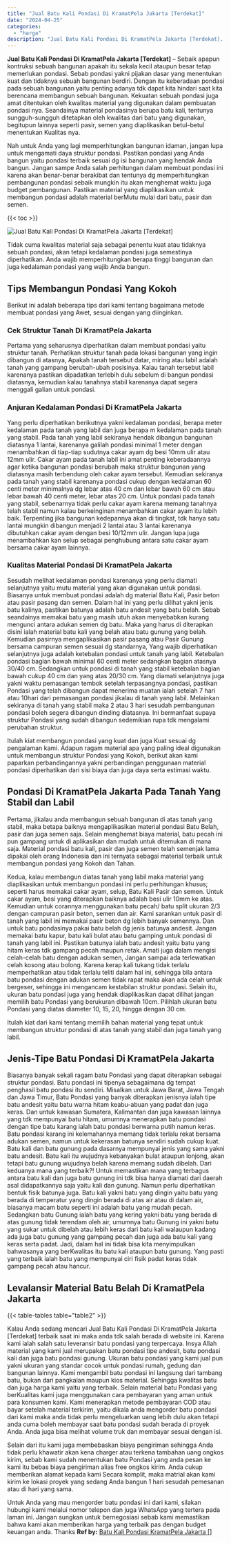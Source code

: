```yaml
---
title: "Jual Batu Kali Pondasi Di KramatPela Jakarta [Terdekat]"
date: "2024-04-25"
categories: 
  - "harga"
description: "Jual Batu Kali Pondasi Di KramatPela Jakarta [Terdekat]. Untuk Anda yang mau mengorder batu pondasi ini dari kami, silakan hubungi kami melalui nomor telepon..."
---
```


**Jual Batu Kali Pondasi Di KramatPela Jakarta \[Terdekat\]** – Sebaik apapun kontruksi sebuah bangunan apakah itu sekala kecil ataupun besar tetap memerlukan pondasi. Sebab pondasi yakni pijakan dasar yang menentukan kuat dan tidaknya sebuah bangunan berdiri. Dengan itu keberadaan pondasi pada sebuah bangunan yaitu penting adanya tdk dapat kita hindari saat kita berencana membangun sebuah bangunan. Kekuatan sebuah pondasi juga amat ditentukan oleh kwalitas material yang digunakan dalam pembuatan pondasi nya. Seandainya material pondasinya berupa batu kali, tentunya sungguh-sungguh ditetapkan oleh kwalitas dari batu yang digunakan, begitupun lainnya seperti pasir, semen yang diaplikasikan betul-betul menentukan Kualitas nya.

Nah untuk Anda yang lagi memperhitungkan bangunan idaman, jangan lupa untuk mengamati daya struktur pondasi. Pastikan pondasi yang Anda bangun yaitu pondasi terbaik sesuai dg isi bangunan yang hendak Anda bangun. Jangan sampe Anda salah perhitungan dalam membuat pondasi ini karena akan benar-benar berakibat dan tentunya dg memperhitungkan pembangunan pondasi sebaik mungkin itu akan menghemat waktu juga budget pembangunan. Pastikan material yang diaplikasikan untuk membangun pondasi adalah material berMutu mulai dari batu, pasir dan semen.

{{< toc >}}

![Jual Batu Kali Pondasi Di KramatPela Jakarta [Terdekat]](/images/jual-batu-kali-19.png)

Tidak cuma kwalitas material saja sebagai penentu kuat atau tidaknya sebuah pondasi, akan tetapi kedalaman pondasi juga semestinya diperhatikan. Anda wajib memperhitungkan berapa tinggi bangunan dan juga kedalaman pondasi yang wajib Anda bangun.

## Tips Membangun Pondasi Yang Kokoh

Berikut ini adalah beberapa tips dari kami tentang bagaimana metode membuat pondasi yang Awet, sesuai dengan yang diinginkan.

### Cek Struktur Tanah Di KramatPela Jakarta

Pertama yang seharusnya diperhatikan dalam membuat pondasi yaitu struktur tanah. Perhatikan struktur tanah pada lokasi bangunan yang ingin dibangun di atasnya, Apakah tanah tersebut datar, miring atau labil adalah tanah yang gampang berubah-ubah posisinya. Kalau tanah tersebut labil karenanya pastikan dipadatkan terlebih dulu sebelum di bangun pondasi diatasnya, kemudian kalau tanahnya stabil karenanya dapat segera menggali galian untuk pondasi.

### Anjuran Kedalaman Pondasi Di KramatPela Jakarta

Yang perlu diperhatikan berikutnya yakni kedalaman pondasi, berapa meter kedalaman pada tanah yang labil dan juga berapa m kedalaman pada tanah yang stabil. Pada tanah yang labil sekiranya hendak dibangun bangunan diatasnya 1 lantai, karenanya galilah pondasi minimal 1 meter dengan menambahkan di tiap-tiap sudutnya cakar ayam dg besi 10mm ulir atau 12mm ulir. Cakar ayam pada tanah labil ini amat penting keberadaannya agar ketika bangunan pondasi berubah maka struktur bangunan yang diatasnya masih terbendung oleh cakar ayam tersebut. Kemudian sekiranya pada tanah yang stabil karenanya pondasi cukup dengan kedalaman 60 centi meter minimalnya dg lebar atas 40 cm dan lebar bawah 60 cm atau lebar bawah 40 centi meter, lebar atas 20 cm. Untuk pondasi pada tanah yang stabil, sebenarnya tidak perlu cakar ayam karena memang tanahnya telah stabil namun kalau berkeinginan menambahkan cakar ayam itu lebih baik. Terpenting jika bangunan kedepannya akan di tingkat, tdk hanya satu lantai mungkin dibangun menjadi 2 lantai atau 3 lantai karenanya dibutuhkan cakar ayam dengan besi 10/12mm ulir. Jangan lupa juga menambahkan kan selup sebagai penghubung antara satu cakar ayam bersama cakar ayam lainnya.

### Kualitas Material Pondasi Di KramatPela Jakarta

Sesudah melihat kedalaman pondasi karenanya yang perlu diamati selanjutnya yaitu mutu material yang akan digunakan untuk pondasi. Biasanya untuk membuat pondasi adalah dg material Batu Kali, Pasir beton atau pasir pasang dan semen. Dalam hal ini yang perlu dilihat yakni jenis batu kalinya, pastikan batunya adalah batu andesit yang batu belah. Sebab seandainya memakai batu yang masih utuh akan menyebabkan kurang mengunci antara adukan semen dg batu. Maka yang harus di diterapkan disini ialah material batu kali yang belah atau batu gunung yang belah. Kemudian pasirnya mengaplikasikan pasir pasang atau Pasir Gunung bersama campuran semen sesuai dg standarnya, Yang wajib diperhatikan selanjutnya juga adalah ketebalan pondasi untuk tanah yang labil. Ketebalan pondasi bagian bawah minimal 60 centi meter sedangkan bagian atasnya 30/40 cm. Sedangkan untuk pondasi di tanah yang stabil ketebalan bagian bawah cukup 40 cm dan yang atas 20/30 cm. Yang diamati selanjutnya juga yakni waktu pemasangan tembok setelah terpasangnya pondasi, pastikan Pondasi yang telah dibangun dapat menerima muatan ialah setelah 7 hari atau 10hari dari pemasangan pondasi jikalau di tanah yang labil. Melainkan sekiranya di tanah yang stabil maka 2 atau 3 hari sesudah pembangunan pondasi boleh segera dibangun dinding diatasnya. Ini bermanfaat supaya struktur Pondasi yang sudah dibangun sedemikian rupa tdk mengalami perubahan struktur.

Itulah kiat membangun pondasi yang kuat dan juga Kuat sesuai dg pengalaman kami. Adapun ragam material apa yang paling ideal digunakan untuk membangun struktur Pondasi yang Kokoh, berikut akan kami paparkan perbandingannya yakni perbandingan penggunaan material pondasi diperhatikan dari sisi biaya dan juga daya serta estimasi waktu.

## Pondasi Di KramatPela Jakarta Pada Tanah Yang Stabil dan Labil

Pertama, jikalau anda membangun sebuah bangunan di atas tanah yang stabil, maka betapa baiknya mengaplikasikan material pondasi Batu Belah, pasir dan juga semen saja. Selain menghemat biaya material, batu pecah ini pun gampang untuk di aplikasikan dan mudah untuk ditemukan di mana saja. Material pondasi batu kali, pasir dan juga semen telah semenjak lama dipakai oleh orang Indonesia dan ini ternyata sebagai material terbaik untuk membangun pondasi yang Kokoh dan Tahan.

Kedua, kalau membangun diatas tanah yang labil maka material yang diaplikasikan untuk membangun pondasi ini perlu perhitungan khusus; seperti harus memakai cakar ayam, selup, Batu Kali Pasir dan semen. Untuk cakar ayam, besi yang diterapkan baiknya adalah besi ulir 10mm ke atas. Kemudian untuk corannya menggunakan batu pecah/ batu split ukuran 2/3 dengan campuran pasir beton, semen dan air. Kami sarankan untuk pasir di tanah yang labil ini memakai pasir beton dg lebih banyak semennya. Dan untuk batu pondasinya pakai batu belah dg jenis batunya andesit. Jangan memakai batu kapur, batu kali bulat atau batu gamping untuk pondasi di tanah yang labil ini. Pastikan batunya ialah batu andesit yaitu batu yang hitam keras tdk gampang pecah maupun retak. Amati juga dalam mengisi celah-celah batu dengan adukan semen, Jangan sampai ada terlewatkan celah kosong atau bolong. Karena kerap kali tukang tidak terlalu memperhatikan atau tidak terlalu teliti dalam hal ini, sehingga bila antara batu pondasi dengan adukan semen tidak rapat maka akan ada celah untuk bergeser, sehingga ini mengancam kestabilan struktur pondasi. Selain itu, ukuran batu pondasi juga yang hendak diaplikasikan dapat dilihat jangan memilih batu Pondasi yang berukuran dibawah 10cm. Pilihlah ukuran batu Pondasi yang diatas diameter 10, 15, 20, hingga dengan 30 cm.

Itulah kiat dari kami tentang memilih bahan material yang tepat untuk membangun struktur pondasi di atas tanah yang stabil dan juga tanah yang labil.

## Jenis-Tipe Batu Pondasi Di KramatPela Jakarta

Biasanya banyak sekali ragam batu Pondasi yang dapat diterapkan sebagai struktur pondasi. Batu pondasi ini tipenya sebagaimana dg tempat penghasil batu pondasi itu sendiri. Misalkan untuk Jawa Barat, Jawa Tengah dan Jawa Timur, Batu Pondasi yang banyak diterapkan jenisnya ialah tipe batu andesit yaitu batu warna hitam keabu-abuan yang padat dan juga keras. Dan untuk kawasan Sumatera, Kalimantan dan juga kawasan lainnya yang tdk mempunyai batu hitam, umumnya menerapkan batu pondasi dengan tipe batu karang ialah batu pondasi berwarna putih namun keras. Batu pondasi karang ini kelemahannya memang tidak terlalu rekat bersama adukan semen, namun untuk kekerasan batunya sendiri sudah cukup kuat. Batu kali dan batu gunung pada dasarnya mempunyai jenis yang sama yakni batu andesit. Batu kali itu wujudnya kebanyakan bulat ataupun lonjong, akan tetapi batu gunung wujudnya belah karena memang sudah dibelah. Dari keduanya mana yang terbaik?! Untuk memastikan mana yang terbagus antara batu kali dan juga batu gunung ini tdk bisa hanya diamati dari daerah asal didapatkannya saja yaitu kali dan gunung. Namun perlu diperhatikan bentuk fisik batunya juga. Batu kali yakni batu yang dingin yaitu batu yang berada di temperatur yang dingin berada di atas air atau di dalam air, biasanya macam batu seperti ini adalah batu yang mudah pecah. Sedangkan batu Gunung ialah batu yang kering yakni batu yang berada di atas gunung tidak terendam oleh air, umumnya batu Gunung ini yakni batu yang sukar untuk dibelah atau lebih keras dari batu kali walaupun kadang ada juga batu gunung yang gampang pecah dan juga ada batu kali yang keras serta padat. Jadi, dalam hal ini tidak bisa kita menyimpulkan bahwasanya yang berKwalitas itu batu kali ataupun batu gunung. Yang pasti yang terbaik ialah batu yang mempunyai ciri fisik padat keras tidak gampang pecah atau hancur.

## Levalansir Material Batu Belah Di KramatPela Jakarta

{{< table-tables table="table2" >}}

Kalau Anda sedang mencari Jual Batu Kali Pondasi Di KramatPela Jakarta \[Terdekat\] terbaik saat ini maka anda tdk salah berada di website ini. Karena kami ialah salah satu leveransir batu pondasi yang terpercaya. Insya Allah material yang kami jual merupakan batu pondasi tipe andesit, batu pondasi kali dan juga batu pondasi gunung. Ukuran batu pondasi yang kami jual pun yakni ukuran yang standar cocok untuk pondasi rumah, gedung dan bangunan lainnya. Kami mengambil batu pondasi ini langsung dari tambang batu, bukan dari pangkalan maupun kios material. Sehingga kwalitas batu dan juga harga kami yaitu yang terbaik. Selain material batu Pondasi yang berKualitas kami juga menggunakan cara pembayaran yang aman untuk para konsumen kami. Kami menerapkan metode pembayaran COD atau bayar setelah material terkirim, yaitu dikala anda mengorder batu pondasi dari kami maka anda tidak perlu mengeluarkan uang lebih dulu akan tetapi anda cuma boleh membayar saat batu pondasi sudah berada di proyek Anda. Anda juga bisa melihat volume truk dan membayar sesuai dengan isi.

Selain dari itu kami juga membebaskan biaya pengiriman sehingga Anda tidak perlu khawatir akan kena charger atau terkena tambahan uang ongkos kirim, sebab kami sudah menentukan batu Pondasi yang anda pesan ke kami itu bebas biaya pengiriman alias free ongkos kirim. Anda cukup memberikan alamat kepada kami Secara komplit, maka matrial akan kami kirim ke lokasi proyek yang sedang Anda bangun 1 hari sesudah pemesanan atau di hari yang sama.

Untuk Anda yang mau mengorder batu pondasi ini dari kami, silakan hubungi kami melalui nomor telepon dan juga WhatsApp yang tertera pada laman ini. Jangan sungkan untuk bernegosiasi sebab kami memastikan bahwa kami akan memberikan harga yang terbaik pas dengan budget keuangan anda. Thanks
**Ref by:** [Batu Kali Pondasi KramatPela Jakarta []](https://id.wikipedia.org/wiki/Batu)
